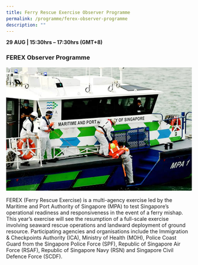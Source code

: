 ```yaml
---
title: Ferry Rescue Exercise Observer Programme
permalink: /programme/ferex-observer-programme
description: ""
---
```

<div>
  <b>29 AUG | 15:30hrs – 17:30hrs (GMT+8)</b>
  <h3>FEREX Observer Programme</h3>
</div>
<img src="/images/FEREX2.jpg"  class="img-fluid">
<p>FEREX (Ferry Rescue Exercise) is a multi-agency exercise led by the Maritime and Port Authority of Singapore (MPA) to test Singapore’s operational readiness and responsiveness in the event of a ferry mishap. This year’s exercise will see the resumption of a full-scale exercise involving seaward rescue operations and landward deployment of ground resource. Participating agencies and organisations include the Immigration & Checkpoints Authority (ICA), Ministry of Health (MOH), Police Coast Guard from the Singapore Police Force (SPF), Republic of Singapore Air Force (RSAF), Republic of Singapore Navy (RSN) and Singapore Civil Defence Force (SCDF).</p>
<style type="text/css"> 
    .is-left{
      text-align: left;
    }
    .content h4{
      font-weight: 500; 
      color: #337B9A !important;
      margin-top: 1rem;
    }
    .bg-light {
      background-color: #fff !important;
      box-shadow: 5px 5px 5px 5px rgb(215 215 215), -5px 0 6px -4px rgb(215 215 215);
    }
    .p-4 {
      padding: 1.5rem!important;
    }
  .content a {text-decoration:none;}
	.content h3 { margin-top: 1rem;}
</style>